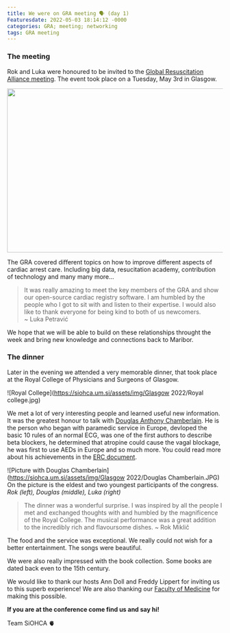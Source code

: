 ```yaml
---
title: We were on GRA meeting 🗣 (day 1)󠁣󠁴󠁿
Featuresdate: 2022-05-03 18:14:12 -0000
categories: GRA; meeting; networking
tags: GRA meeting
---
```

### The meeting
Rok and Luka were honoured to be invited to the [Global Resuscitation Alliance meeting](https://www.globalresuscitationalliance.org). The event took place on a Tuesday, May 3rd in Glasgow. 

<div style="text-align:center;">
  <img src="https://siohca.um.si/assets/img/Glasgow 2022/SCC.jpg" lt="NSCC - where the congress is taking place" width="766" height="383">
</div>

The GRA covered different topics on how to improve different aspects of cardiac arrest care. Including big data, resucitation academy, contribution of technology and many many more...

> It was really amazing to meet the key members of the GRA and show our open-source cardiac registry software. I am humbled by the people who I got to sit with and listen to their expertise. I would also like to thank everyone for being kind to both of us newcomers.  
>   ~ Luka Petravić
  
We hope that we will be able to build on these relationships throught the week and bring new knowledge and connections back to Maribor.

### The dinner
Later in the evening we attended a very memorable dinner, that took place at the Royal College of Physicians and Surgeons of Glasgow.

![Royal College](https://siohca.um.si/assets/img/Glasgow 2022/Royal college.jpg)

We met a lot of very interesting people and learned useful new information. It was the greatest honour to talk with [Douglas Anthony Chamberlain](https://en.wikipedia.org/wiki/Douglas_Chamberlain). He is the person who began with paramedic service in Europe, devloped the basic 10 rules of an normal ECG, was one of the first authors to describe beta blockers, he determined that atropine could cause the vagal blockage, he was first to use AEDs in Europe and so much more. You could read more about his achievements in the [ERC document](https://cms.erc.edu/sites/5714e77d5e615861f00f7d18/content_entry574dadbd5e6158358f5cf96b/574dae635e6158358f5cfa93/files/Douglas_Chamberlain.pdf?1489672640).

![Picture with Douglas Chamberlain](https://siohca.um.si/assets/img/Glasgow 2022/Douglas Chamberlain.JPG)
On the picture is the eldest and two youngest participants of the congress. *Rok (left), Douglas (middle), Luka (right)*

>The dinner was a wonderful surprise. I was inspired by all the people I met and exchanged thoughts with and humbled by the magnificence of the Royal College. The musical performance was a great addition to the incredibly rich and flavoursome dishes.
>   ~ Rok Miklič

The food and the service was exceptional. We really could not wish for a better entertainment. The songs were beautiful. 

We were also really impressed with the book collection. Some books are dated back even to the 15th century.

We would like to thank our hosts Ann Doll and Freddy Lippert for inviting us to this superb experience! We are also thanking our [Faculty of Medicine](https://www.mf.um.si/si/) for making this possible.

**If you are at the conference come find us and say hi!**

Team SiOHCA 🫀

